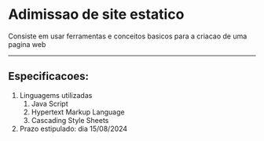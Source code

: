 # Adimissao de site estatico
Consiste em usar ferramentas e conceitos basicos para a criacao de uma pagina web
***
## Especificacoes:  
1. Linguagems utilizadas
   1.  Java Script
   2.  Hypertext Markup Language
   3.  Cascading Style Sheets
2.  Prazo estipulado: dia 15/08/2024
